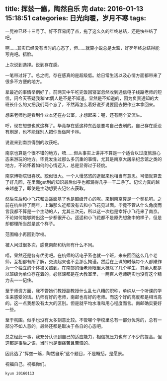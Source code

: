 title: 挥兹一觞，陶然自乐 完
date: 2016-01-13 15:18:51
categories: 日光向暖，岁月不寒
tags: 
---

一晃神已经十三号了。好不容易闲了点，拖了这么久的年终总结，还是快些结了吧。

啊……其实已经没有当时的心态了，但……就算小说总是太监，好歹年终总结得能写完吧。捂脸。

上次说到选择。说到存在感。

<!-- more -->

一笔带过好了。总之呢，存在感真的是超级低。给日常生活以及心情方面都带来了很多不方便的地方。

拿最近的事情举例好了。前两天中午吃完饭回寝室忽然收到通信电子线路老师的短信，问今天答疑我和htt俩人是不是不知道。显然是不知道的，因为负责通知的大班长什么的又把我们两个忘了，不然再怎么着好说歹说要回去把作业本拿回来。

想来老师也是看到作业本还在办公室，才想起来：喔，还有两个交流生。

呼，现在想想也就这样了。毕竟存在感这种东西是要考自己去刷的。自己存在感没有刷足，也不能怪别人把你当做阿卡林。

说说来到南京得到的收获吧。

<!-- more -->

南京也算是个很不错的地方，唔……但从事实上讲并不算是一个适合以过度旅游心态来游玩的地方。毕竟发生过那么多沉重的事情，尤其是南京大屠杀纪念馆之类的地方，不论怀着如何的心情迈入，总是显得过于轻佻。

南京博物院很喜欢。貌似很大。一个人慢悠悠的逛起来也相当有意思。可惜就算去了好几回，在里面get到的知识最后似乎也都漏得几乎一干二净了。记忆力真的越来越差了，即使是主动想要去记忆去获取。

然后先后和小飞花和遥遥面基了也是超级开心的呢。来到南京算是一个契机吧。之前在杭州待了两年，上海那么近都没有去和小飞花见过面。毕竟不管从什么角度而言我都不算是一个主动的人，尤其三次元，所以这一次也是幸好小飞花来了南京。不论如何能够跨出这一步都很开心。遥遥和小飞花都不是原先想象中的样子，但是却都理所当然是这个样子。

范围缩小再回到学校。

被人问过很多次，感觉南邮和杭师有什么不同。

唔，果然还是各有优劣吧。在杭师的话电子系也就一个班，来来回回这么几个老师，互相都有所了解，交流起来也不会那么拘谨。然后在上课的时候每个人都嫩作为一个独立的个体被关照到。在南邮的话老师眼里大概除了几个学生，其余人都是以班级为单位存在着的。必修课都是在大教室里，一两百人老师确实也没有这个精力去一一记住。

至于师资方面，我不管她们教授副教授什么乱七八糟的职称，单纯从一个听课的学生来感受的话。杭师有好的老师，南邮也有好的老师。而这个好的高度都是相当高的。这一点我想没有太大的区别。但是就平均水准和用心程度而言。南邮确实要好一些。

至于氛围。似乎也没有太多刻意比较。不管哪个学校里总有一部分优秀的，总有一部分不如人意的。最终还都是取决于各自的心态吧。

总之经此一事，我充分认识到自己的适应能力，相信抗压力也有了不少的提高。但这都是事后之语，当时也是很痛苦且苦恼的。

因此选了“挥兹一觞，陶然自乐”这个题目，不是概括，是愿景。

祝福自己。祝福你们。

`kyun 20160113`